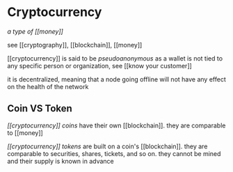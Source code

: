 # Cryptocurrency

_a type of [[money]]_

see [[cryptography]], [[blockchain]], [[money]]

[[cryptocurrency]] is said to be _pseudoanonymous_ as a wallet is not tied to any specific person or organization, see [[know your customer]]

it is decentralized, meaning that a node going offline will not have any effect on the health of the network

## Coin VS Token

_[[cryptocurrency]] coins_ have their own [[blockchain]]. they are comparable to [[money]]

_[[cryptocurrency]] tokens_ are built on a coin's [[blockchain]]. they are comparable to securities, shares, tickets, and so on. they cannot be mined and their supply is known in advance
